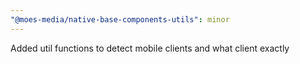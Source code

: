 ```yaml
---
"@moes-media/native-base-components-utils": minor
---
```


Added util functions to detect mobile clients and what client exactly
